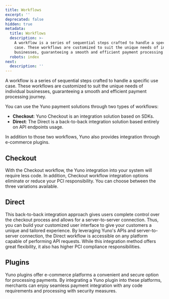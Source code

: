 ```yaml
---
title: Workflows
excerpt: ''
deprecated: false
hidden: true
metadata:
  title: Workflows
  description: >-
    A workflow is a series of sequential steps crafted to handle a specific use
    case. These workflows are customized to suit the unique needs of individual
    businesses, guaranteeing a smooth and efficient payment processing journey.
  robots: index
next:
  description: ''
---
```

A workflow is a series of sequential steps crafted to handle a specific use case. These workflows are customized to suit the unique needs of individual businesses, guaranteeing a smooth and efficient payment processing journey.

You can use the Yuno payment solutions through two types of workflows:

- **Checkout**: Yuno Checkout is an integration solution based on SDKs. 
- **Direct**: The Direct is a back-to-back integration solution based entirely on API endpoints usage. 

In addition to those two workflows, Yuno also provides integration through e-commerce plugins.

## Checkout

With the Checkout workflow, the Yuno integration into your system will require less code. In addition, Checkout workflow integration options eliminate or reduce your PCI responsibility. You can choose between the three variations available. 

## Direct

This back-to-back integration approach gives users complete control over the checkout process and allows for a server-to-server connection. Thus, you can build your customized user interface to give your customers a unique and tailored experience. By leveraging Yuno's APIs and server-to-server connection, the Direct workflow is accessible on any platform capable of performing API requests. While this integration method offers great flexibility, it also has higher PCI compliance responsibilities. 

## Plugins

Yuno plugins offer e-commerce platforms a convenient and secure option for processing payments. By integrating a Yuno plugin into these platforms, merchants can enjoy seamless payment integration with any code requirements and processing with security measures.